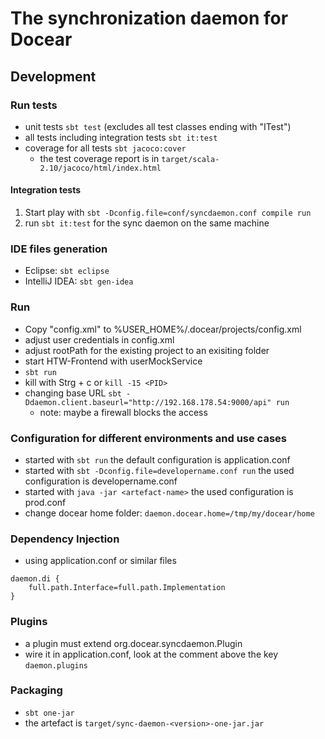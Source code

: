 # The synchronization daemon for Docear

## Development

### Run tests
* unit tests `sbt test` (excludes all test classes ending with "ITest")
* all tests including integration tests `sbt it:test`
* coverage for all tests `sbt jacoco:cover`
    * the test coverage report is in `target/scala-2.10/jacoco/html/index.html`

#### Integration tests
1. Start play with `sbt -Dconfig.file=conf/syncdaemon.conf compile run`
2. run `sbt it:test` for the sync daemon on the same machine

### IDE files generation
* Eclipse: `sbt eclipse`
* IntelliJ IDEA: `sbt gen-idea`

### Run
* Copy "config.xml" to %USER_HOME%/.docear/projects/config.xml
* adjust user credentials in config.xml
* adjust rootPath for the existing project to an exisiting folder
* start HTW-Frontend with userMockService
* `sbt run`
* kill with Strg + c or `kill -15 <PID>`
* changing base URL `sbt -Ddaemon.client.baseurl="http://192.168.178.54:9000/api" run`
    * note: maybe a firewall blocks the access

### Configuration for different environments and use cases
* started with `sbt run` the default configuration is application.conf
* started with `sbt -Dconfig.file=developername.conf run` the used configuration is developername.conf
* started with `java -jar <artefact-name>` the used configuration is prod.conf
* change docear home folder: `daemon.docear.home=/tmp/my/docear/home`

### Dependency Injection
* using application.conf or similar files
```
daemon.di {
    full.path.Interface=full.path.Implementation
}
```

### Plugins
* a plugin must extend org.docear.syncdaemon.Plugin
* wire it in application.conf, look at the comment above the key `daemon.plugins`

### Packaging
* `sbt one-jar`
* the artefact is `target/sync-daemon-<version>-one-jar.jar`
